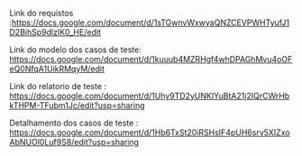 
Link do requistos :https://docs.google.com/document/d/1sTGwnvWxwyaQNZCEVPWHTyufJ1D2BihSp9dlzIK0_HE/edit



Link do modelo dos casos de teste: https://docs.google.com/document/d/1kuuub4MZRHgf4whDPAGhMvu4oOFeQ0NfqA1UikRMqyM/edit



Link do relatorio de teste : https://docs.google.com/document/d/1Uhy9TD2yUNKlYuBtA21j2IQrCWrHbkTHPM-TFubm1Jc/edit?usp=sharing



Detalhamento dos casos de teste : https://docs.google.com/document/d/1Hb6TxSt20iRSHsIF4pUH6srv5XIZxoAbNUOl0Luf9S8/edit?usp=sharing


